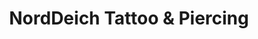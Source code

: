 ---
title: "NordDeich Tattoo & Piercing"
url: /norden/norddeich-tattoo-und-piercing/
shop: Tattoo
---